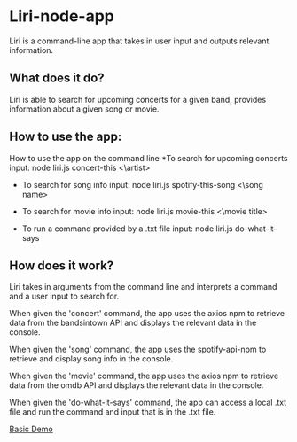 # Liri-node-app
Liri is a command-line app that takes in user input and outputs relevant information. 

## What does it do?
Liri is able to search for upcoming concerts for a given band, provides information about a given song or movie. 

## How to use the app:
How to use the app on the command line
*To search for upcoming concerts input:
node liri.js concert-this <\artist>

* To search for song info input: 
node liri.js spotify-this-song <\song name>

* To search for movie info input:
node liri.js movie-this <\movie title>

* To run a command provided by a .txt file input:
node liri.js do-what-it-says

## How does it work?
Liri takes in arguments from the command line and interprets a command and a user input to search for. 

When given the 'concert' command, the app uses the axios npm to retrieve data from the bandsintown API and displays the relevant data in the console. 

When given the 'song' command, the app uses the spotify-api-npm to retrieve and display song info in the console. 

When given the 'movie' command, the app uses the axios npm to retrieve data from the omdb API and displays the relevant data in the console.

When given the 'do-what-it-says' command, the app can access a local .txt file and run the command and input that is in the .txt file. 

[Basic Demo](https://github.com/kimberlycase91/liri-node-app/blob/master/images/demo%20video.mkv?raw=true)
